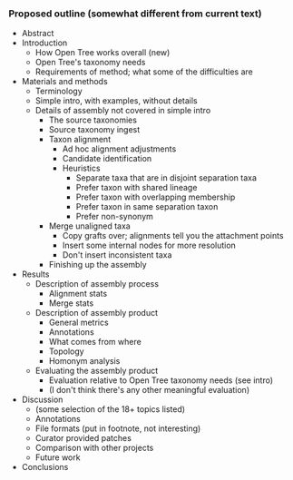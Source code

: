 
### Proposed outline (somewhat different from current text)

* Abstract
* Introduction
    * How Open Tree works overall (new)
    * Open Tree's taxonomy needs
    * Requirements of method; what some of the difficulties are
* Materials and methods
    * Terminology
    * Simple intro, with examples, without details
    * Details of assembly not covered in simple intro
        * The source taxonomies
        * Source taxonomy ingest
        * Taxon alignment
            * Ad hoc alignment adjustments
            * Candidate identification
            * Heuristics
                * Separate taxa that are in disjoint separation taxa
                * Prefer taxon with shared lineage
                * Prefer taxon with overlapping membership
                * Prefer taxon in same separation taxon
                * Prefer non-synonym
        * Merge unaligned taxa
            * Copy grafts over; alignments tell you the attachment points
            * Insert some internal nodes for more resolution
            * Don't insert inconsistent taxa
        * Finishing up the assembly
* Results
    * Description of assembly process
        * Alignment stats
        * Merge stats
    * Description of assembly product
        * General metrics
        * Annotations
        * What comes from where
        * Topology
        * Homonym analysis
    * Evaluating the assembly product
        * Evaluation relative to Open Tree taxonomy needs (see intro)
        * (I don't think there's any other meaningful evaluation)
* Discussion
    * (some selection of the 18+ topics listed)
    * Annotations
    * File formats (put in footnote, not interesting)
    * Curator provided patches
    * Comparison with other projects
    * Future work
* Conclusions

